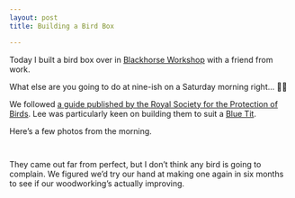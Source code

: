```yaml
---
layout: post
title: Building a Bird Box

---
```


<p>Today I built a bird box over in <a href="www.blackhorseworkshop.co.uk">Blackhorse Workshop</a> with a friend from work.</p>
<p>What else are you going to do at nine-ish on a Saturday morning right… 🤦‍♀️</p>
<p>We followed <a href="https://www.rspb.org.uk/fun-and-learning/for-families/family-wild-challenge/activities/build-a-birdbox/">a guide published by the Royal Society for the Protection of Birds</a>. Lee was particularly keen on building them to suit a <a href="https://www.rspb.org.uk/birds-and-wildlife/wildlife-guides/bird-a-z/blue-tit">Blue Tit</a>.</p>
<p>Here’s a few photos from the morning.</p>
<p><img src="https://lh3.googleusercontent.com/mqhdTgimNIfo0bPGbO5WIK2de_JXVNVFZxt_wHegWIiph3ynhBYU7F6NpuY4G9JSvRU2KhG-M3rXucWQ5SPd7SM7BIPbNT5qR-nyRRVpkL-mEhTF2k8h-LIrOSGYu8V6P0faOGX6TFuknsS8geNtxKcFFWl56yHOoFblva4lkm_UZR71PhV7fQRZ1X1PpdHlV9qCVXkwIBExCCzxpZTeSO47LvH3nOESvlcIiRtl9oiRTFVS4yUftwMDiX6ntjfGTG01wBgvCN7PDkR5neLrHat4pqkR_cjaKPYFM0N9dT-4t0U99WtBCeNsUbhhr2rva7QkajMYc8nqKNU9IrSiUpHvma-qSKFedsN-TRH_RtKT-FAfDAP2W4NL1L85Lt3QXBJlCfAJxed6NRlguOmHynOllF78MZjCSOT9Jp1qfYOxLVOGFZRVZHBHY3w3lZVo5g_fKTeH7SpYQPAxrnm4QUNRmoEmSdXqP7S7aaxWf35VoIRIPGujsUMfC5nc8432WiqI45uf5JYEFbC6WR8fUaO6G0AGK2mUxpR75uGBOTPiS2u2E3TWpr8U6_0lMlMXJpp-mBRCkRqKk4MBXE21uGNXebMX2FGpHaa69iZKsOisxWY0Hic2THPePndTd12mxF-85b-2mmjGlO6OGXDvWRlybIzEbVbm5m2mESw-qKjdZaJDmlxzN_PFmadsGdONeIF0FrjA41fo3HJdzpEJc0WKOw=w1198-h1596-no" alt=""></p>
<p><img src="https://lh3.googleusercontent.com/q9yNPVX8NtWZ4S13iqqUZgpYE3RshHklxWv7Nor6njYkdyx5Me-8D7iMoZMsSKK5Qk7bQ6Z5VMELDo4VsyhFDIyprSf7MDWJiF7YcfqicVWnd3A5ScGyXipin3SO6sugNRrF55pcDdXozsG7kw38PpiCC4WfqhwJB4DLV05X9ZQ4YhnbgVlRrifyd7SvE7ci9AaPXRd2qcydxMMhWMac0Mr3xalKj1d9uZwZ9mzP7ouY4GosK00XHR48lkF-X-rO2AK1f_TZEKGYk9hpXiQRCOGuu2JU9r8DlegVALYaMmTbGCwMx0KtU9cfW7tjnejXvrB84Z_wdmGrtjljDKX_yFLeU8A05mAGDJhju9HAoQaAXHkxlyuNbdwg9k3WZRJrZOJF184lXhPVrtq0pR0tV8Kc1g97RzxQDq-zoGatgx1GClIv37PAWNR5tvxIlAIHsntTcL1Tvzwtp0VdfmcoDab2gZFhwBx0VHZ-5-Z6t-DarrFpvXoIErkewc8e6gpV-_3A9BCHHYeGML3gc3O9eoxwCyfx4syezBNKtSv1uIYhH4diBO0PSM_gx-7eSpUhZAtyDuMrkxQxVxj_Nl36Bi0FBntSPIhx50v49k-nfhburp0MVQJ4MmKZS5KcWTuM8ywkCihD1zshBdiprMktsWE-Wu3nPQLByNNlQcTtbA7kwMRtm7I6olRZp91PReJPyTeGb3wwq-TP4fHKxmE95atP=w2128-h1596-no" alt=""></p>
<p>They came out far from perfect, but I don’t think any bird is going to complain. We figured we’d try our hand at making one again in six months to see if our woodworking’s actually improving.</p>
<p><img src="https://lh3.googleusercontent.com/HbLsEozICPrdNDfn8_xcKUEJ5FVmi3Jxjg89pmZnsjThGDMLBQSNRf_fsLZT97SVcaUNLhCpIgRKkXLz4zzu5666NTzZ3p8cd9LH-M14oFI2UHggpPwmFkCKqY6VcZ_I9TqBDw0bYrldwICaWL4l4NsCEy1ulmIgEKrmcdN8hKgkLhrVxivMzNUWsy3_OCiNT15WPDooahOgkzb7V5lXbcqTUIygXwPfp3_R_Guk5DQE9IBr4rf0Ku_8MThwxjWXi4czb4HDBToIhTxItg8tz7eXeMA3d2Pcbij6You0fqYzxOeryqNKYvNLdUeDakOYPbx49uWN4HEFJAMU6xTZa7boI-RKZbDQyNfZPO7kV4BMwc2VyJ0Tz71TXRK57EULRARosaTKZxitJJ7gqTc6bDWJnJeLs9AquDZW5FH7K7ggq2qZ1CPAsCwhHjHGCVoOAvceZi5AZ3p-0-EzklBGYntmbvAqLKChH2jKs4y77F1NBMCUYfOsgj3MeMbe41BRWtMrQmLHej5PwQSptdeSfNo9TVE0WzOWg68ttn1TiCxkDirk0o4xJ9-CCMLLGD8onav4DB4sotBj2lAChHAQkrRpY1-YiyCgiPonR15QcnkNSdEbDoMKGBMp_szWxhd74z9EAFSdza2N51JriaDO__eKdkdxuFSDV25_6H3BlApUACBoPtseKV6c_iLd7yMJSBTDjzr944ijLdvqPKTji4IG=w2128-h1596-no" alt=""></p>

